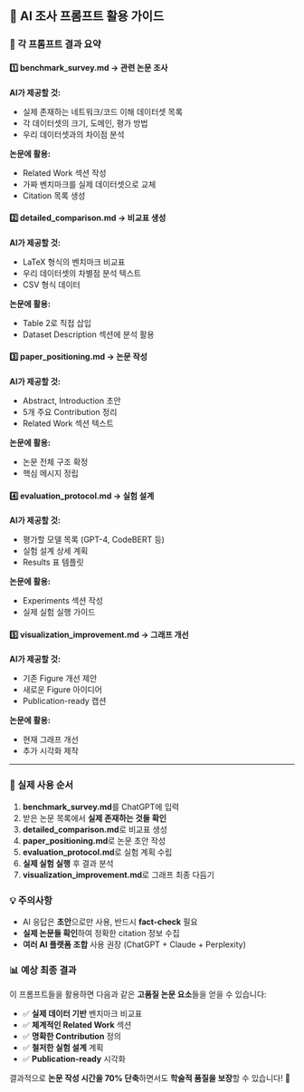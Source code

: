 ## 🎯 AI 조사 프롬프트 활용 가이드

### 📝 각 프롬프트 결과 요약

#### 1️⃣ benchmark_survey.md → 관련 논문 조사
**AI가 제공할 것:**
- 실제 존재하는 네트워크/코드 이해 데이터셋 목록
- 각 데이터셋의 크기, 도메인, 평가 방법
- 우리 데이터셋과의 차이점 분석

**논문에 활용:**
- Related Work 섹션 작성
- 가짜 벤치마크를 실제 데이터셋으로 교체
- Citation 목록 생성

#### 2️⃣ detailed_comparison.md → 비교표 생성  
**AI가 제공할 것:**
- LaTeX 형식의 벤치마크 비교표
- 우리 데이터셋의 차별점 분석 텍스트
- CSV 형식 데이터

**논문에 활용:**
- Table 2로 직접 삽입
- Dataset Description 섹션에 분석 활용

#### 3️⃣ paper_positioning.md → 논문 작성
**AI가 제공할 것:**
- Abstract, Introduction 초안
- 5개 주요 Contribution 정리
- Related Work 섹션 텍스트

**논문에 활용:**
- 논문 전체 구조 확정
- 핵심 메시지 정립

#### 4️⃣ evaluation_protocol.md → 실험 설계
**AI가 제공할 것:**
- 평가할 모델 목록 (GPT-4, CodeBERT 등)
- 실험 설계 상세 계획
- Results 표 템플릿

**논문에 활용:**
- Experiments 섹션 작성
- 실제 실험 실행 가이드

#### 5️⃣ visualization_improvement.md → 그래프 개선
**AI가 제공할 것:**
- 기존 Figure 개선 제안
- 새로운 Figure 아이디어
- Publication-ready 캡션

**논문에 활용:**
- 현재 그래프 개선
- 추가 시각화 제작

---

### 🚀 실제 사용 순서

1. **benchmark_survey.md**를 ChatGPT에 입력
2. 받은 논문 목록에서 **실제 존재하는 것들 확인**
3. **detailed_comparison.md**로 비교표 생성
4. **paper_positioning.md**로 논문 초안 작성
5. **evaluation_protocol.md**로 실험 계획 수립
6. **실제 실험 실행** 후 결과 분석
7. **visualization_improvement.md**로 그래프 최종 다듬기

### 💡 주의사항

- AI 응답은 **초안**으로만 사용, 반드시 **fact-check** 필요
- **실제 논문들 확인**하여 정확한 citation 정보 수집
- **여러 AI 플랫폼 조합** 사용 권장 (ChatGPT + Claude + Perplexity)

### 📊 예상 최종 결과

이 프롬프트들을 활용하면 다음과 같은 **고품질 논문 요소**들을 얻을 수 있습니다:

- ✅ **실제 데이터 기반** 벤치마크 비교표
- ✅ **체계적인 Related Work** 섹션
- ✅ **명확한 Contribution** 정의
- ✅ **철저한 실험 설계** 계획
- ✅ **Publication-ready** 시각화

결과적으로 **논문 작성 시간을 70% 단축**하면서도 **학술적 품질을 보장**할 수 있습니다! 🎉
